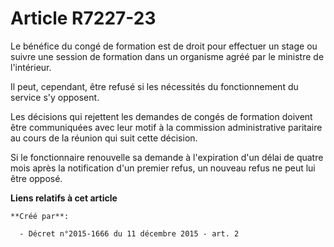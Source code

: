 # Article R7227-23

Le bénéfice du congé de formation est de droit pour effectuer un stage ou suivre une session de formation dans un organisme
agréé par le ministre de l'intérieur. 

Il peut, cependant, être refusé si les nécessités du fonctionnement du service s'y opposent. 

Les décisions qui rejettent les demandes de congés de formation doivent être communiquées avec leur motif à la commission
administrative paritaire au cours de la réunion qui suit cette décision. 

Si le fonctionnaire renouvelle sa demande à l'expiration d'un délai de quatre mois après la notification d'un premier refus,
un nouveau refus ne peut lui être opposé.

**Liens relatifs à cet article**

	**Créé par**:

	  - Décret n°2015-1666 du 11 décembre 2015 - art. 2
